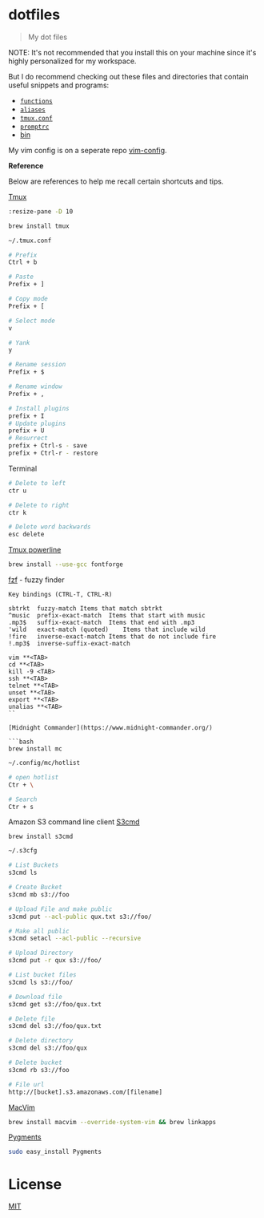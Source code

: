 # dotfiles

> My dot files

NOTE: It's not recommended that you install this on your machine since it's highly personalized for my workspace.

But I do recommend checking out these files and directories that contain useful snippets and programs:

- [`functions`](functions)
- [`aliases`](aliases)
- [`tmux.conf`](tmux.conf)
- [`promptrc`](promptrc)
- [bin](bin)

My vim config is on a seperate repo [vim-config](https://github.com/miguelmota/vim-config).

**Reference**

Below are references to help me recall certain shortcuts and tips.

[Tmux](http://tmux.sourceforge.net/)

```bash
:resize-pane -D 10
```

```bash
brew install tmux
```

```bash
~/.tmux.conf

# Prefix
Ctrl + b

# Paste
Prefix + ]

# Copy mode
Prefix + [

# Select mode
v

# Yank
y

# Rename session
Prefix + $

# Rename window
Prefix + ,

# Install plugins
prefix + I
# Update plugins
prefix + U
# Resurrect
prefix + Ctrl-s - save
prefix + Ctrl-r - restore
```

Terminal

```bash
# Delete to left
ctr u

# Delete to right
ctr k

# Delete word backwards
esc delete
```

<!--
```
Terminal Solarized

https://github.com/tomislav/osx-terminal.app-colors-solarized

brew install python
brew install reattach-to-user-namespace
make reattach-to-user-namespace &&
cp reattach-to-user-namespace ~/bin

Powerline
sudo port selfupdate
sudo port install python27
brew install vim
sudo easy_install pip
sudo pip install --user git+git://github.com/Lokaltog/powerline

https://github.com/milkbikis/powerline-shell
```
-->


[Tmux powerline](https://github.com/erikw/tmux-powerline)

```bash
brew install --use-gcc fontforge
 ```

[fzf](https://github.com/junegunn/fzf) - fuzzy finder

```
Key bindings (CTRL-T, CTRL-R)

sbtrkt	fuzzy-match	Items that match sbtrkt
^music	prefix-exact-match	Items that start with music
.mp3$	suffix-exact-match	Items that end with .mp3
'wild	exact-match (quoted)	Items that include wild
!fire	inverse-exact-match	Items that do not include fire
!.mp3$	inverse-suffix-exact-match

vim **<TAB>
cd **<TAB>
kill -9 <TAB>
ssh **<TAB>
telnet **<TAB>
unset **<TAB>
export **<TAB>
unalias **<TAB>
``

[Midnight Commander](https://www.midnight-commander.org/)

```bash
brew install mc
```

```bash
~/.config/mc/hotlist

# open hotlist
Ctr + \

# Search
Ctr + s
```


Amazon S3 command line client [S3cmd](http://s3tools.org/s3cmd)

```
brew install s3cmd
```

```bash
~/.s3cfg

# List Buckets
s3cmd ls

# Create Bucket
s3cmd mb s3://foo

# Upload File and make public
s3cmd put --acl-public qux.txt s3://foo/

# Make all public
s3cmd setacl --acl-public --recursive

# Upload Directory
s3cmd put -r qux s3://foo/

# List bucket files
s3cmd ls s3://foo/

# Download file
s3cmd get s3://foo/qux.txt

# Delete file
s3cmd del s3://foo/qux.txt

# Delete directory
s3cmd del s3://foo/qux

# Delete bucket
s3cmd rb s3://foo

# File url
http://[bucket].s3.amazonaws.com/[filename]
```

[MacVim](https://code.google.com/p/macvim/)

```bash
brew install macvim --override-system-vim && brew linkapps
```

[Pygments](http://pygments.org/)

```bash
sudo easy_install Pygments
```

# License

[MIT](LICENSE)